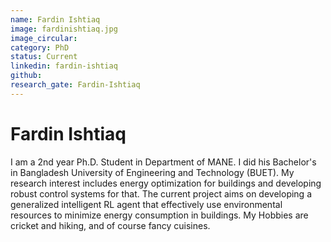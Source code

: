 ```yaml
---
name: Fardin Ishtiaq
image: fardinishtiaq.jpg
image_circular:
category: PhD
status: Current
linkedin: fardin-ishtiaq
github: 
research_gate: Fardin-Ishtiaq
---
```

# Fardin Ishtiaq

I am a 2nd year Ph.D. Student in Department of MANE. I did his Bachelor's in Bangladesh University of Engineering and Technology (BUET). My research interest includes energy optimization for buildings and developing robust control systems for that. The current project aims on developing a generalized intelligent RL agent that effectively use environmental resources to minimize energy consumption in buildings. My Hobbies are cricket and hiking, and of course fancy cuisines.
